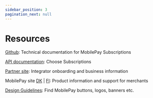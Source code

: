```yaml
---
sidebar_position: 3
pagination_next: null
---
```


# Resources

[Github](https://mobilepaydev.github.io/MobilePay-Subscriptions/): Technical documentation for MobilePay Subscriptions

[API documentation](https://developer.mobilepay.dk/product): Choose Subscriptions

[Partner site](https://www.mobilepaygroup.com/partner/subscriptions): Integrator onboarding and business information

MobilePay site [DK](https://www.mobilepay.dk/erhverv/abonnementer-og-fakturering/mobilepay-subscriptions) | [FI](https://mobilepay.fi/yrityksille/toistuvat-maksut-ja-laskutus/mobilepay-subscriptions): Product information and support for merchants

[Design Guidelines](https://developer.mobilepay.dk/design): Find MobilePay buttons, logos, banners etc.
